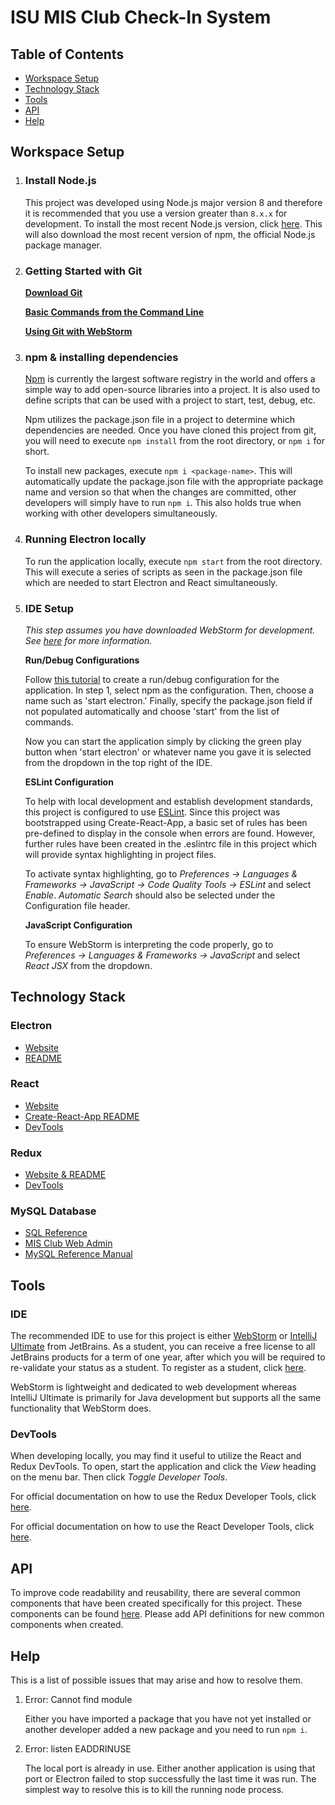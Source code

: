 # ISU MIS Club Check-In System

## Table of Contents

- [Workspace Setup](#workspace-setup)
- [Technology Stack](#technology-stack)
- [Tools](#tools)
- [API](#api)
- [Help](#help)

## Workspace Setup

1. ### Install Node.js
    
    This project was developed using Node.js major version 8 and therefore it is recommended that you use a version 
    greater than `8.x.x` for development. To install the most recent Node.js version, click [here](https://nodejs.org/en/download/current/).
    This will also download the most recent version of npm, the official Node.js package manager.

2. ### Getting Started with Git

    **[Download Git](https://git.linux.iastate.edu/help/gitlab-basics/start-using-git.md)**
    
    **[Basic Commands from the Command Line](https://git.linux.iastate.edu/help/gitlab-basics/command-line-commands.md)**
    
    **[Using Git with WebStorm](https://www.jetbrains.com/help/webstorm/version-control-with-webstorm.html)**

3. ### npm & installing dependencies
    
    [Npm](https://www.npmjs.com/) is currently the largest software registry in the world and offers a simple way to add
    open-source libraries into a project. It is also used to define scripts that can be used with a project to start, 
    test, debug, etc.
    
    Npm utilizes the package.json file in a project to determine which dependencies are needed. Once you have cloned this 
    project from git, you will need to execute `npm install` from the root directory, or `npm i` for short.
    
    To install new packages, execute `npm i <package-name>`. This will automatically update the package.json file with 
    the appropriate package name and version so that when the changes are committed, other developers will simply have to
    run `npm i`. This also holds true when working with other developers simultaneously. 
        
4. ### Running Electron locally
    
    To run the application locally, execute `npm start` from the root directory. This will execute a series of scripts
    as seen in the package.json file which are needed to start Electron and React simultaneously.

5. ### IDE Setup

    *This step assumes you have downloaded WebStorm for development. See [here](#ide) for more information.*
    
    **Run/Debug Configurations**
     
    Follow [this tutorial](https://www.jetbrains.com/help/webstorm/creating-and-editing-run-debug-configurations.html) to 
    create a run/debug configuration for the application. In step 1, select npm as the configuration. Then, choose a name
    such as 'start electron.' Finally, specify the package.json field if not populated automatically and choose 'start' 
    from the list of commands. 
    
    Now you can start the application simply by clicking the green play button when 'start electron'
    or whatever name you gave it is selected from the dropdown in the top right of the IDE.
            
    **ESLint Configuration**
    
    To help with local development and establish development standards, this project is configured to use 
    [ESLint](https://eslint.org/). Since this project was bootstrapped using Create-React-App, a basic set of rules 
    has been pre-defined to display in the console when errors are found. However, further rules have been created in
    the .eslintrc file in this project which will provide syntax highlighting in project files.
    
    To activate syntax highlighting, go to *Preferences -> Languages & Frameworks -> JavaScript -> Code Quality Tools 
    -> ESLint* and select *Enable*. *Automatic Search* should also be selected under the Configuration file header.

    **JavaScript Configuration**
    
    To ensure WebStorm is interpreting the code properly, go to *Preferences -> Languages & Frameworks -> JavaScript* and 
    select *React JSX* from the dropdown. 

## Technology Stack

### Electron

- [Website](https://electron.atom.io/)
- [README](https://github.com/electron/electron/blob/master/docs/README.md)

### React

- [Website](https://facebook.github.io/react/)
- [Create-React-App README](Create-React-App-README.md)
- [DevTools](https://github.com/facebook/react-devtools#faq) 

### Redux

- [Website & README](http://redux.js.org/)
- [DevTools](http://extension.remotedev.io/)

### MySQL Database

- [SQL Reference](http://www.w3schools.com/sql/)
- [MIS Club Web Admin](http://www.mis.stuorg.iastate.edu/webadmin)
- [MySQL Reference Manual](https://dev.mysql.com/doc/)

## Tools

### IDE

The recommended IDE to use for this project is either [WebStorm](https://www.jetbrains.com/webstorm/) or 
[IntelliJ Ultimate](https://www.jetbrains.com/idea/) from JetBrains. As a student, you can receive a free license to all 
JetBrains products for a term of one year, after which you will be required to re-validate your status as a student. 
To register as a student, click [here](https://www.jetbrains.com/student/).
    
WebStorm is lightweight and dedicated to web development whereas IntelliJ Ultimate is primarily for Java development but 
supports all the same functionality that WebStorm does.

### DevTools

When developing locally, you may find it useful to utilize the React and Redux DevTools. To open, start the application 
and click the *View* heading on the menu bar. Then click *Toggle Developer Tools*.

For official documentation on how to use the Redux Developer Tools, click [here](http://extension.remotedev.io/).

For official documentation on how to use the React Developer Tools, click [here](https://github.com/facebook/react-devtools#faq).

## API

To improve code readability and reusability, there are several common components that have been created specifically for this 
project. These components can be found [here](/src/components/common). Please add API definitions for new common components when 
created.

## Help

This is a list of possible issues that may arise and how to resolve them. 

1. Error: Cannot find module <module-name>
    
    Either you have imported a package that you have not yet installed or another developer added a new package and you 
    need to run `npm i`.
    
2. Error: listen EADDRINUSE
    
    The local port is already in use. Either another application is using that port or Electron failed to stop successfully
    the last time it was run. The simplest way to resolve this is to kill the running node process. 

